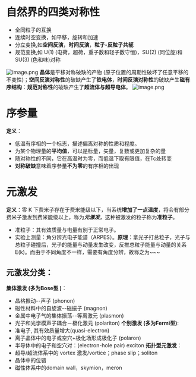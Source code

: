 
# 自然界的四类对称性 
- 全同粒子的互换
- 连续时空变换，如平移，旋转和加速
- 分立变换,如**空间反演**，**时间反演**，**粒子-反粒子共轭**
- 规范变换,如 U(1) (电荷，超荷，重子数和轻子数守恒)，SU(2) (同位旋)和 SU(3) (色和味)对称

![image.png](https://jf-1325624113.cos.ap-guangzhou.myqcloud.com/study_picture/202404241526828.png)
**晶体**是平移对称破缺的产物 (原子位置的周期性破坏了任意平移的不变性)；**空间反演对称性**的破缺产生了**铁电体**，**时间反演对称性**的破缺产生**磁有序结构**：**规范对称性**的破缺产生了**超流体与超导电体**。
![image.png](https://jf-1325624113.cos.ap-guangzhou.myqcloud.com/study_picture/202404250951665.png)

# 序参量
**定义**：
- 低温有序相的一个标志，描述偏离对称的性质和程度。
- 为某个物理量的**平均值**，可以是标量，矢量，复数或更加复杂的量
- 随对称性的不同，它在高温时为零，而低温下取有限值，在Tc处转变
- **对称破缺**意味着序参量**不为零**的有序相的出现
# 元激发
**定义**：零 K 下费米子存在于费米能级以下，当系统**增加了一点温度**，将会有部分费米子激发到费米能级以上，称为***元激发***，这种被激发的粒子称为**准粒子**。
- 准粒子：其有效质量与电量有别于正常电子。
- 实验上测量：角分辨光电子能谱（ARPES）。**原理**：拿光子打总粒子，光子与总粒子碰撞后，光子的能量与动量发生改变，反推总粒子能量与动量的关系 E(k)。而由于不同角度不一样，需要有角度分辨，故称之为~~~
## 元激发分类：
**集体激发 (多为Bose型 )**：
- 晶格振动--声子 (phonon)
- 磁性材料中的自旋波--磁振子 (magnon)
- 金属中电子气的集体振荡--等离激元 (plasmon)
- 光子和光学模声子耦合－极化激元 (polariton) 
**个别激发 (多为Fermi型)**: 
- 准电子, 其有效质量增大(quasi-electron)
- 离子晶体中的电子或空穴+极化场形成极化子 (polaron)
- 半导体中的电子和空穴对：(electron-hole pair) exciton 
**拓扑型元激发**：
- 超导/超流体系中的 vortex 激发/vortice；phase slip；soliton
- 晶体中的位错
- 磁性体系中的domain wall，skymion，meron 